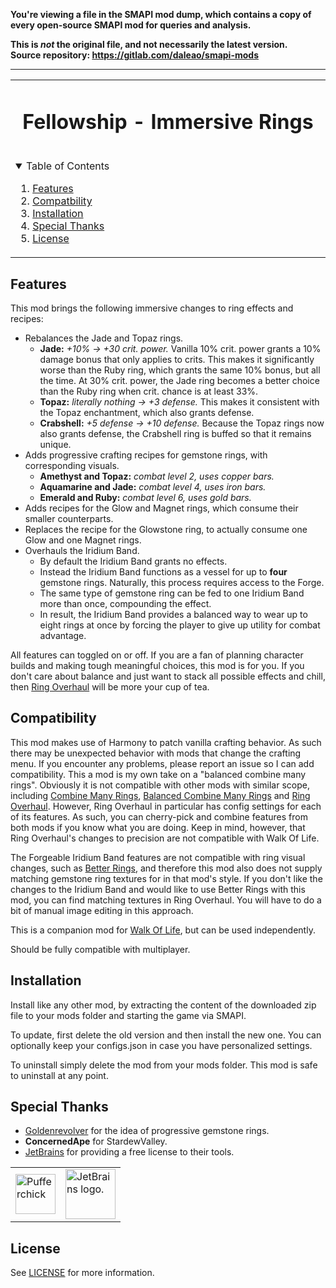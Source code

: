 **You're viewing a file in the SMAPI mod dump, which contains a copy of every open-source SMAPI mod
for queries and analysis.**

**This is _not_ the original file, and not necessarily the latest version.**  
**Source repository: https://gitlab.com/daleao/smapi-mods**

----

<table align="center"><tr><td align="center" width="9999">

<!-- LOGO, TITLE, DESCRIPTION -->

# Fellowship - Immersive Rings

<br/>

<!-- TABLE OF CONTENTS -->
<details open="open" align="left">
  <summary>Table of Contents</summary>
  <ol>
    <li><a href="#features">Features</a></li>
    <li><a href="#compatibility">Compatbility</a></li>
    <li><a href="#installation">Installation</a></li>
    <li><a href="#special-thanks">Special Thanks</a></li>
    <li><a href="#license">License</a></li>
  </ol>
</details>

</td></tr></table>

## Features

This mod brings the following immersive changes to ring effects and recipes:

- Rebalances the Jade and Topaz rings.
    - **Jade:** *+10% -> +30 crit. power.* Vanilla 10% crit. power grants a 10% damage bonus that only applies to crits. This makes it significantly worse than the Ruby ring, which grants the same 10% bonus, but all the time. At 30% crit. power, the Jade ring becomes a better choice than the Ruby ring when crit. chance is at least 33%.
    - **Topaz:** *literally nothing -> +3 defense.* This makes it consistent with the Topaz enchantment, which also grants defense.
    - **Crabshell:** *+5 defense -> +10 defense.* Because the Topaz rings now also grants defense, the Crabshell ring is buffed so that it remains unique.
- Adds progressive crafting recipes for gemstone rings, with corresponding visuals.
    - **Amethyst and Topaz:** *combat level 2, uses copper bars.*
    - **Aquamarine and Jade:** *combat level 4, uses iron bars.*
    - **Emerald and Ruby:** *combat level 6, uses gold bars.*
- Adds recipes for the Glow and Magnet rings, which consume their smaller counterparts.
- Replaces the recipe for the Glowstone ring, to actually consume one Glow and one Magnet rings.
- Overhauls the Iridium Band.
    - By default the Iridium Band grants no effects.
    - Instead the Iridium Band functions as a vessel for up to **four** gemstone rings. Naturally, this process requires access to the Forge.
    - The same type of gemstone ring can be fed to one Iridium Band more than once, compounding the effect.
    - In result, the Iridium Band provides a balanced way to wear up to eight rings at once by forcing the player to give up utility for combat advantage.

All features can toggled on or off.
If you are a fan of planning character builds and making tough meaningful choices, this mod is for you. If you don't care about balance and just want to stack all possible effects and chill, then [Ring Overhaul](https://www.nexusmods.com/stardewvalley/mods/10669) will be more your cup of tea.

## Compatibility

This mod makes use of Harmony to patch vanilla crafting behavior. As such there may be unexpected behavior with mods that change the crafting menu. If you encounter any problems, please report an issue so I can add compatibility.
This a mod is my own take on a "balanced combine many rings". Obviously it is not compatible with other mods with similar scope, including [Combine Many Rings](https://www.nexusmods.com/stardewvalley/mods/8801), [Balanced Combine Many Rings](https://www.nexusmods.com/stardewvalley/mods/8981) and [Ring Overhaul](https://www.nexusmods.com/stardewvalley/mods/10669). However, Ring Overhaul in particular has config settings for each of its features. As such, you can cherry-pick and combine features from both mods if you know what you are doing. Keep in mind, however, that Ring Overhaul's changes to precision are not compatible with Walk Of Life.

The Forgeable Iridium Band features are not compatible with ring visual changes, such as [Better Rings](https://www.nexusmods.com/stardewvalley/mods/8642), and therefore this mod also does not supply matching gemstone ring textures for in that mod's style. If you don't like the changes to the Iridium Band and would like to use Better Rings with this mod, you can find matching textures in Ring Overhaul. You will have to do a bit of manual image editing in this approach.

This is a companion mod for [Walk Of Life](https://www.nexusmods.com/stardewvalley/mods/8111), but can be used independently.

Should be fully compatible with multiplayer.

## Installation

Install like any other mod, by extracting the content of the downloaded zip file to your mods folder and starting the game via SMAPI.

To update, first delete the old version and then install the new one. You can optionally keep your configs.json in case you have personalized settings.

To uninstall simply delete the mod from your mods folder. This mod is safe to uninstall at any point.

## Special Thanks

- [Goldenrevolver](https://www.nexusmods.com/stardewvalley/users/5347339) for the idea of progressive gemstone rings.
- **ConcernedApe** for StardewValley.
- [JetBrains](https://jb.gg/OpenSource) for providing a free license to their tools.

<table>
  <tr>
    <td><img width="64" src="https://smapi.io/Content/images/pufferchick.png" alt="Pufferchick"></td>
    <td><img width="80" src="https://resources.jetbrains.com/storage/products/company/brand/logos/jb_beam.svg" alt="JetBrains logo."></td>
  </tr>
</table>

## License

See [LICENSE](../LICENSE) for more information.
